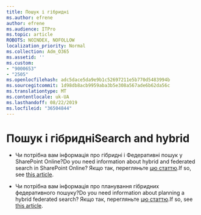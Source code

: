 ```yaml
---
title: Пошук і гібридні
ms.author: efrene
author: efrene
ms.audience: ITPro
ms.topic: article
ROBOTS: NOINDEX, NOFOLLOW
localization_priority: Normal
ms.collection: Adm_O365
ms.assetid: ''
ms.custom:
- "9000653"
- "2505"
ms.openlocfilehash: adc5dace5da9e9b1c52697211e5b770d5483994b
ms.sourcegitcommit: 1d98db8acb9959aba3b5e308a567ade6b62da56c
ms.translationtype: MT
ms.contentlocale: uk-UA
ms.lasthandoff: 08/22/2019
ms.locfileid: "36504844"
---
```

# <a name="search-and-hybrid"></a><span data-ttu-id="3b00c-102">Пошук і гібридні</span><span class="sxs-lookup"><span data-stu-id="3b00c-102">Search and hybrid</span></span>

- <span data-ttu-id="3b00c-103">Чи потрібна вам інформація про гібридні і Федеративні пошук у SharePoint Online?</span><span class="sxs-lookup"><span data-stu-id="3b00c-103">Do you need information about hybrid and federated search in SharePoint Online?</span></span> <span data-ttu-id="3b00c-104">Якщо так, перегляньте [цю статтю](https://docs.microsoft.com/sharepoint/hybrid/hybrid-search-in-sharepoint).</span><span class="sxs-lookup"><span data-stu-id="3b00c-104">If so, see [this article](https://docs.microsoft.com/sharepoint/hybrid/hybrid-search-in-sharepoint).</span></span>

- <span data-ttu-id="3b00c-105">Чи потрібна вам інформація про планування гібридних федеративного пошуку?</span><span class="sxs-lookup"><span data-stu-id="3b00c-105">Do you need information about planning a hybrid federated search?</span></span>  <span data-ttu-id="3b00c-106">Якщо так, перегляньте [цю статтю](https://docs.microsoft.com/sharepoint/hybrid/plan-hybrid-federated-search).</span><span class="sxs-lookup"><span data-stu-id="3b00c-106">If so, see [this article](https://docs.microsoft.com/sharepoint/hybrid/plan-hybrid-federated-search).</span></span>




